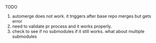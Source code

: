 TODO
  1. automerge does not work. it triggers after base repo merges but gets error
  2. need to validate pr process and it works properly.
  3. check to see if no submodules if it still works. what about multiple submodules

